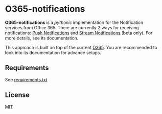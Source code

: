# O365-notifications

__O365-notifications__ is a _pythonic_ implementation for the
Notification services from Office 365.
There are currently 2 ways for receiving notifications:
[Push Notifications](https://docs.microsoft.com/en-us/previous-versions/office/office-365-api/api/beta/notify-rest-operations-beta)
and
[Stream Notifications](https://docs.microsoft.com/en-us/previous-versions/office/office-365-api/api/beta/notify-streaming-rest-operations)
(beta only). For more details, see its documentation.

This approach is built on top of the current [O365](https://github.com/O365/python-o365). You are recommended to look into its documentation for advance setups.

## Requirements

See [requirements.txt](requirements.txt)

## License

[MIT](LICENSE)
